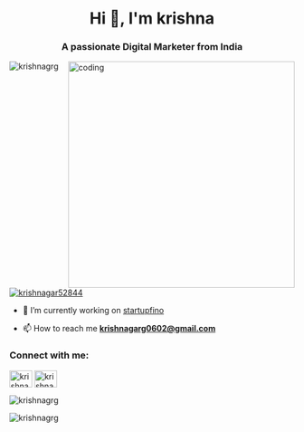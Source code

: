 <h1 align="center">Hi 👋, I'm krishna</h1>
<h3 align="center">A passionate Digital Marketer from India</h3>
<img align="right" alt="coding" width="400" src="https://user-images.githubusercontent.com/55389276/140866485-8fb1c876-9a8f-4d6a-98dc-08c4981eaf70.gif" />

<p align="left"> <img src="https://komarev.com/ghpvc/?username=krishnagrg&label=Profile%20views&color=0e75b6&style=flat" alt="krishnagrg" /> </p>

<p align="left"> <a href="https://twitter.com/krishnagar52844" target="blank"><img src="https://img.shields.io/twitter/follow/krishnagar52844?logo=twitter&style=for-the-badge" alt="krishnagar52844" /></a> </p>

- 🔭 I’m currently working on [startupfino](https://www.startupfino.com/)

- 📫 How to reach me **krishnagarg0602@gmail.com**


<h3 align="left">Connect with me:</h3>
<p align="left">
<a href="https://twitter.com/krishnagar52844" target="blank"><img align="center" src="https://raw.githubusercontent.com/rahuldkjain/github-profile-readme-generator/master/src/images/icons/Social/twitter.svg" alt="krishnagar52844" height="30" width="40" /></a>
<a href="https://linkedin.com/in/krishna garg" target="blank"><img align="center" src="https://raw.githubusercontent.com/rahuldkjain/github-profile-readme-generator/master/src/images/icons/Social/linked-in-alt.svg" alt="krishna garg" height="30" width="40" /></a>
</p>

<p><img align="center" src="https://github-readme-stats.vercel.app/api/top-langs?username=krishnagrg&show_icons=true&locale=en&layout=compact" alt="krishnagrg" /></p>

<p><img align="center" src="https://github-readme-streak-stats.herokuapp.com/?user=krishnagrg&" alt="krishnagrg" /></p>
